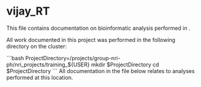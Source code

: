 # vijay_RT
  This file contains documentation on bioinformatic analysis performed in <ProjectName>.

  All work documented in this project was performed in the following directory on the cluster:

  \```bash
    ProjectDirectory=/projects/group-nri-ph/nri_projects/training_${USER}
    mkdir $ProjectDirectory
    cd $ProjectDirectory
  \```
  All documentation in the file below relates to analyses performed at this location.
